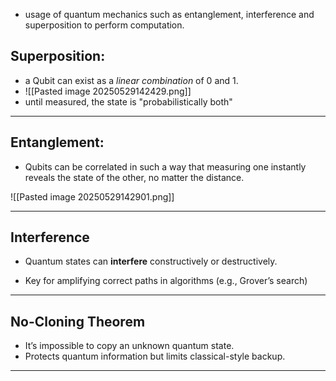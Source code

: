 
- usage of quantum mechanics such as entanglement, interference and superposition to perform computation.

## Superposition:

- a Qubit can exist as a _linear combination_ of 0 and 1.
- ![[Pasted image 20250529142429.png]]
- until measured, the state is "probabilistically both"

---
## Entanglement:

- Qubits can be correlated in such a way that measuring one instantly reveals the state of the other, no matter the distance.

![[Pasted image 20250529142901.png]]

---
## Interference

- Quantum states can **interfere** constructively or destructively.
    
- Key for amplifying correct paths in algorithms (e.g., Grover’s search)

---

## No-Cloning Theorem

- It’s impossible to copy an unknown quantum state.    
- Protects quantum information but limits classical-style backup.

---
